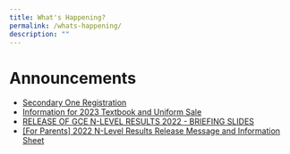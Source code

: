 ```yaml
---
title: What's Happening?
permalink: /whats-happening/
description: ""
---
```

# **Announcements**
*  [Secondary One Registration](/others/news-archive/2022/secondary-one-registration/) 
*  [Information for 2023 Textbook and Uniform Sale](/book-list-and-uniform/)
*  [RELEASE OF GCE N-LEVEL RESULTS 2022 - BRIEFING SLIDES](/files/Release%20of%20GCE%20N%20Level%20Results%20-%20Briefing%20slides%20for%20students%202022.pdf)
*  [[For Parents] 2022 N-Level Results Release Message and Information Sheet](/others/news-archive/2022/gce-n-level-results-release-supporting-your-teen/)